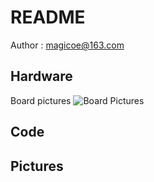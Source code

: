 # README
Author : magicoe@163.com

## Hardware
Board pictures
![Board Pictures](https://github.com/Magicoe/LPC54114_SmartBanlanceCar/tree/master/pictures/board%20pictures\board.jpg)


## Code

## Pictures